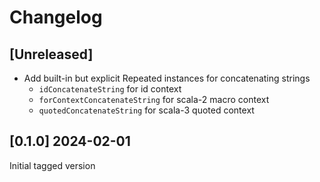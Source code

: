 # Changelog

## [Unreleased]
* Add built-in but explicit Repeated instances for concatenating strings
  * `idConcatenateString` for id context
  * `forContextConcatenateString` for scala-2 macro context
  * `quotedConcatenateString` for scala-3 quoted context

## [0.1.0] 2024-02-01
Initial tagged version
